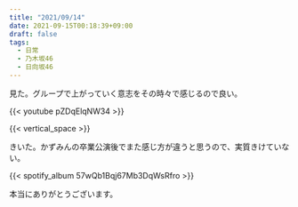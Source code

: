 ```yaml
---
title: "2021/09/14"
date: 2021-09-15T00:18:39+09:00
draft: false
tags:
  - 日常
  - 乃木坂46
  - 日向坂46
---
```


見た。グループで上がっていく意志をその時々で感じるので良い。

{{< youtube pZDqElqNW34 >}}

{{< vertical_space >}}

きいた。かずみんの卒業公演後でまた感じ方が違うと思うので、実質きけていない。

{{< spotify_album 57wQb1Bqj67Mb3DqWsRfro >}}

本当にありがとうございます。
